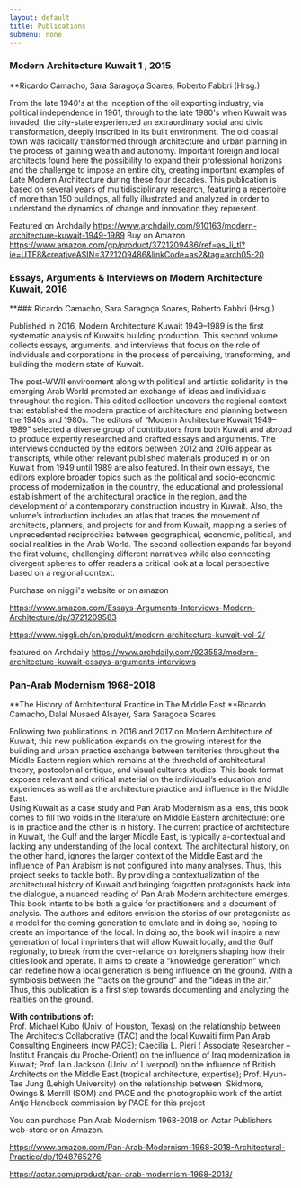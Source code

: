 ```yaml
---
layout: default
title: Publications
submenu: none
---
```



### Modern Architecture Kuwait  1 , 2015
**Ricardo Camacho, Sara Saragoça Soares, Roberto Fabbri (Hrsg.)

From the late 1940's at the inception of the oil exporting industry, via political independence in 1961, through to the late 1980's when Kuwait was invaded, the city-state experienced an extraordinary social and civic transformation, deeply inscribed in its built environment. The old coastal town was radically transformed through architecture and urban planning in the process of gaining wealth and autonomy. Important foreign and local architects found here the possibility to expand their professional horizons and the challenge to impose an entire city, creating important examples of Late Modern Architecture during these four decades. This publication is based on several years of multidisciplinary research, featuring a repertoire of more than 150 buildings, all fully illustrated and analyzed in order to understand the dynamics of change and innovation they represent.

Featured on Archdaily 
https://www.archdaily.com/910163/modern-architecture-kuwait-1949-1989
Buy on Amazon
https://www.amazon.com/gp/product/3721209486/ref=as_li_tl?ie=UTF8&creativeASIN=3721209486&linkCode=as2&tag=arch05-20



### Essays, Arguments & Interviews on Modern Architecture Kuwait, 2016
**### Ricardo Camacho, Sara Saragoça Soares, Roberto Fabbri (Hrsg.)

Published in 2016, Modern Architecture Kuwait 1949–1989 is the first systematic analysis of Kuwait’s building production. This second volume collects essays, arguments, and interviews that focus on the role of individuals and corporations in the process of perceiving, transforming, and building the modern state of Kuwait.

The post-WWII environment along with political and artistic solidarity in the emerging Arab World promoted an exchange of ideas and individuals throughout the region. This edited collection uncovers the regional context that established the modern practice of architecture and planning between the 1940s and 1980s. The editors of “Modern Architecture Kuwait 1949–1989” selected a diverse group of contributors from both Kuwait and abroad to produce expertly researched and crafted essays and arguments. The interviews conducted by the editors between 2012 and 2016 appear as transcripts, while other relevant published materials produced in or on Kuwait from 1949 until 1989 are also featured. In their own essays, the editors explore broader topics such as the political and socio-economic process of modernization in the country, the educational and professional establishment of the architectural practice in the region, and the development of a contemporary construction industry in Kuwait. Also, the volume’s introduction includes an atlas that traces the movement of architects, planners, and projects for and from Kuwait, mapping a series of unprecedented reciprocities between geographical, economic, political, and social realities in the Arab World. The second collection expands far beyond the first volume, challenging different narratives while also connecting divergent spheres to offer readers a critical look at a local perspective based on a regional context.

Purchase on niggli's website or on amazon 

https://www.amazon.com/Essays-Arguments-Interviews-Modern-Architecture/dp/3721209583

https://www.niggli.ch/en/produkt/modern-architecture-kuwait-vol-2/

featured on Archdaily 
https://www.archdaily.com/923553/modern-architecture-kuwait-essays-arguments-interviews
### Pan-Arab Modernism 1968-2018

**The History of Architectural Practice in The Middle East
**Ricardo Camacho, Dalal Musaed Alsayer, Sara Saragoça Soares

Following two publications in 2016 and 2017 on Modern Architecture of Kuwait, this new publication expands on the growing interest for the building and urban practice exchange between territories throughout the Middle Eastern region which remains at the threshold of architectural theory, postcolonial critique, and visual cultures studies. This book format exposes relevant and critical material on the individual’s education and experiences as well as the architecture practice and influence in the Middle East.  
Using Kuwait as a case study and Pan Arab Modernism as a lens, this book comes to fill two voids in the literature on Middle Eastern architecture: one is in practice and the other is in history. The current practice of architecture in Kuwait, the Gulf and the larger Middle East, is typically a-contextual and lacking any understanding of the local context. The architectural history, on the other hand, ignores the larger context of the Middle East and the influence of Pan Arabism is not configured into many analyses. Thus, this project seeks to tackle both. By providing a contextualization of the architectural history of Kuwait and bringing forgotten protagonists back into the dialogue, a nuanced reading of Pan Arab Modern architecture emerges.  
This book intents to be both a guide for practitioners and a document of analysis. The authors and editors envision the stories of our protagonists as a model for the coming generation to emulate and in doing so, hoping to create an importance of the local. In doing so, the book will inspire a new generation of local imprinters that will allow Kuwait locally, and the Gulf regionally, to break from the over-reliance on foreigners shaping how their cities look and operate. It aims to create a “knowledge generation” which can redefine how a local generation is being influence on the ground. With a symbiosis between the “facts on the ground” and the “ideas in the air.” Thus, this publication is a first step towards documenting and analyzing the realties on the ground.

**With contributions of:**  
Prof. Michael Kubo (Univ. of Houston, Texas) on the relationship between The Architects Collaborative (TAC) and the local Kuwaiti firm Pan Arab Consulting Engineers (now PACE); Caecilia L. Pieri ( Associate Researcher – Institut Français du Proche-Orient) on the influence of Iraq modernization in Kuwait; Prof. Iain Jackson (Univ. of Liverpool) on the influence of British Architects on the Middle East (tropical architecture, expertise); Prof. Hyun-Tae Jung (Lehigh University) on the relationship between  Skidmore, Owings & Merrill (SOM) and PACE and the photographic work of the artist Antje Hanebeck commission by PACE for this project


You can purchase Pan Arab Modernism 1968-2018 on Actar Publishers web-store
or on Amazon. 

https://www.amazon.com/Pan-Arab-Modernism-1968-2018-Architectural-Practice/dp/1948765276

https://actar.com/product/pan-arab-modernism-1968-2018/